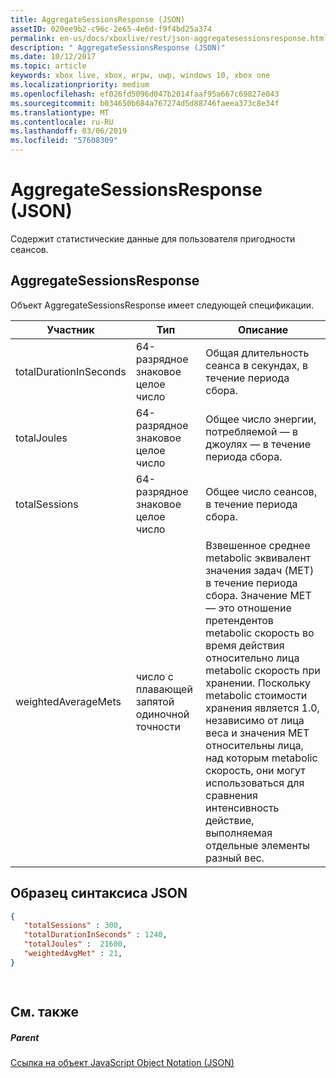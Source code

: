 ```yaml
---
title: AggregateSessionsResponse (JSON)
assetID: 020ee9b2-c96c-2e65-4e6d-f9f4bd25a374
permalink: en-us/docs/xboxlive/rest/json-aggregatesessionsresponse.html
description: " AggregateSessionsResponse (JSON)"
ms.date: 10/12/2017
ms.topic: article
keywords: xbox live, xbox, игры, uwp, windows 10, xbox one
ms.localizationpriority: medium
ms.openlocfilehash: ef026fd5096d047b2014faaf95a667c69827e043
ms.sourcegitcommit: b034650b684a767274d5d88746faeea373c8e34f
ms.translationtype: MT
ms.contentlocale: ru-RU
ms.lasthandoff: 03/06/2019
ms.locfileid: "57608309"
---
```

# <a name="aggregatesessionsresponse-json"></a>AggregateSessionsResponse (JSON)
Содержит статистические данные для пользователя пригодности сеансов. 
<a id="ID4EN"></a>

 
## <a name="aggregatesessionsresponse"></a>AggregateSessionsResponse
 
Объект AggregateSessionsResponse имеет следующей спецификации.
 
| Участник| Тип| Описание| 
| --- | --- | --- | 
| totalDurationInSeconds| 64-разрядное знаковое целое число| Общая длительность сеанса в секундах, в течение периода сбора.| 
| totalJoules| 64-разрядное знаковое целое число| Общее число энергии, потребляемой — в джоулях — в течение периода сбора. | 
| totalSessions| 64-разрядное знаковое целое число| Общее число сеансов, в течение периода сбора.| 
| weightedAverageMets| число с плавающей запятой одиночной точности | Взвешенное среднее metabolic эквивалент значения задач (MET) в течение периода сбора. Значение MET — это отношение претендентов metabolic скорость во время действия относительно лица metabolic скорость при хранении. Поскольку metabolic стоимости хранения является 1.0, независимо от лица веса и значения MET относительны лица, над которым metabolic скорость, они могут использоваться для сравнения интенсивность действие, выполняемая отдельные элементы разный вес.| 
  
<a id="ID4ESC"></a>

 
## <a name="sample-json-syntax"></a>Образец синтаксиса JSON
 

```json
{
   "totalSessions" : 300,
   "totalDurationInSeconds" : 1240,
   "totalJoules" :  21600,
   "weightedAvgMet" : 21,
}

    
```

  
<a id="ID4E2C"></a>

 
## <a name="see-also"></a>См. также
 
<a id="ID4E4C"></a>

 
##### <a name="parent"></a>Parent 

[Ссылка на объект JavaScript Object Notation (JSON)](atoc-xboxlivews-reference-json.md)

   